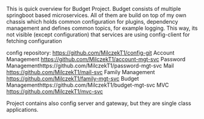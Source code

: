 This is quick overview for Budget Project.
Budget consists of multiple springboot based microservices. All of them are build on top of my own chassis which holds common configuration for plugins, dependency management and defines common topics, for example logging. This way, its not visible (except configuration) that services are using config-client for fetching configuration

config repository: https://github.com/MilczekT1/config-git
Account Management https://github.com/MilczekT1/account-mgt-svc
Password Managementhttps://github.com/MilczekT1/password-mgt-svc
Mail https://github.com/MilczekT1/mail-svc
Family Management https://github.com/MilczekT1/family-mgt-svc
Budget Managementhttps://github.com/MilczekT1/budget-mgt-svc
MVC https://github.com/MilczekT1/mvc-svc

Project contains also config server and gateway, but they are single class applications.
